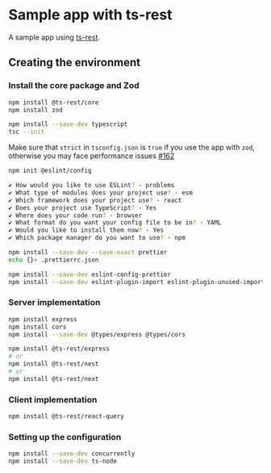 # Sample app with ts-rest

A sample app using [ts-rest](https://ts-rest.com/).

## Creating the environment

### Install the core package and Zod

```sh
npm install @ts-rest/core
npm install zod

npm install --save-dev typescript
tsc --init
```

Make sure that `strict` in `tsconfig.json` is `true` if you use the app with `zod`, otherwise you may face performance issues [#162](https://github.com/ts-rest/ts-rest/issues/162)

```sh
npm init @eslint/config

✔ How would you like to use ESLint? · problems
✔ What type of modules does your project use? · esm
✔ Which framework does your project use? · react
✔ Does your project use TypeScript? · Yes
✔ Where does your code run? · browser
✔ What format do you want your config file to be in? · YAML
✔ Would you like to install them now? · Yes
✔ Which package manager do you want to use? · npm
```

```sh
npm install --save-dev --save-exact prettier
echo {}> .prettierrc.json
```

```sh
npm install --save-dev eslint-config-prettier
npm install --save-dev eslint-plugin-import eslint-plugin-unused-imports
```

### Server implementation

```sh
npm install express
npm install cors
npm install --save-dev @types/express @types/cors
```

```sh
npm install @ts-rest/express
# or
npm install @ts-rest/nest
# or
npm install @ts-rest/next
```

### Client implementation

```sh
npm install @ts-rest/react-query
```

### Setting up the configuration

```sh
npm install --save-dev concurrently
npm install --save-dev ts-node
```
